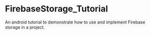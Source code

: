 # FirebaseStorage_Tutorial
An android tutorial to demonstrate how to use and implement Firebase storage in a project.
